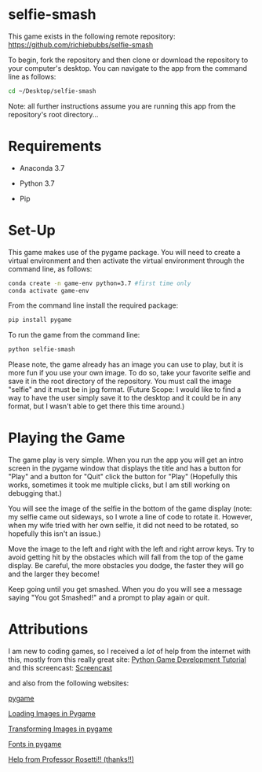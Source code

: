 # selfie-smash

This game exists in the following remote repository: https://github.com/richiebubbs/selfie-smash

To begin, fork the repository and then clone or download the repository to your computer's desktop.  You can navigate to the app from the command line as follows:

```sh
cd ~/Desktop/selfie-smash
```
Note: all further instructions assume you are running this app from the repository's root directory...

# Requirements

* Anaconda 3.7

* Python 3.7

* Pip


# Set-Up

This game makes use of the pygame package.  You will need to create a virtual environment and then activate the virtual environment through the command line, as follows:

```sh
conda create -n game-env python=3.7 #first time only
conda activate game-env
```

From the command line install the required package:

```sh
pip install pygame
```

To run the game from the command line:

```sh
python selfie-smash
```

Please note, the game already has an image you can use to play, but it is more fun if you use your own image.  To do so, take your favorite selfie and save it in the root directory of the repository.  You must call the image "selfie" and it must be in jpg format.  (Future Scope: I would like to find a way to have the user simply save it to the desktop and it could be in any format, but I wasn't able to get there this time around.)

# Playing the Game

The game play is very simple.  When you run the app you will get an intro screen in the pygame window that displays the title and has a button for "Play" and a button for "Quit" click the button for "Play" (Hopefully this works, sometimes it took me multiple clicks, but I am still working on debugging that.)

You will see the image of the selfie in the bottom of the game display (note: my selfie came out sideways, so I wrote a line of code to rotate it.  However, when my wife tried with her own selfie, it did not need to be rotated, so hopefully this isn't an issue.)

Move the image to the left and right with the left and right arrow keys.  Try to avoid getting hit by the obstacles which will fall from the top of the game display.  Be careful, the more obstacles you dodge, the faster they will go and the larger they become!

Keep going until you get smashed.  When you do you will see a message saying "You got Smashed!" and a prompt to play again or quit.

# Attributions
I am new to coding games, so I received a *lot* of help from the internet with this, mostly from this really great site:
[Python Game Development Tutorial](https://pythonprogramming.net/game-development-tutorials/) <br> and this screencast: 
[Screencast](https://youtu.be/P-UuVITG7Vg?list=PLQVvvaa0QuDdLkP8MrOXLe_rKuf6r80KO)

and also from the following websites:

[pygame](https://www.pygame.org/)

[Loading Images in Pygame](https://stackoverflow.com/questions/20160477/loading-images-in-pygame)

[Transforming Images in pygame](https://www.pygame.org/docs/ref/transform.html)

[Fonts in pygame](https://stackoverflow.com/questions/38001898/what-fonts-can-i-use-with-pygame-font-font)

[Help from Professor Rosetti!! (thanks!!)](https://github.com/s2t2/a-ppb-python-game)

